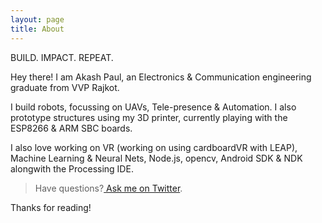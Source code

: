 ```yaml
---
layout: page
title: About
---
```


<p class="message">
  BUILD. IMPACT. REPEAT.
</p>

Hey there! I am Akash Paul, an Electronics & Communication engineering graduate from VVP Rajkot.

I build robots, focussing on UAVs, Tele-presence & Automation. I also prototype structures using my 3D printer, currently playing with the ESP8266 & ARM SBC boards.

I also love working on VR (working on using cardboardVR with LEAP), Machine Learning & Neural Nets, Node.js, opencv, Android SDK & NDK alongwith the Processing IDE.

>Have questions?[ Ask me on Twitter](https://twitter.com/iakashpaul).

Thanks for reading!
